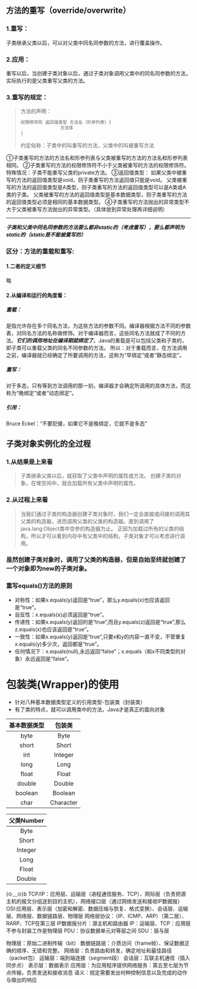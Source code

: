 <!--
 * @Description: 
 * @version: JDK17
 * @Author: Aaron.Li
 * @Date: 2022-02-25 17:34:26
 * @LastEditTime: 2022-03-12 18:34:39
-->
## 方法的重写（override/overwrite）
### 1.重写：
子类继承父类以后，可以对父类中同名同参数的方法，进行覆盖操作。
### 2.应用：
重写以后，当创建子类对象以后，通过子类对象调用父类中的同名同参数的方法，实际执行的是父类重写父类的方法。
### 3.重写的规定：
>方法的声明：
>```java
>权限修饰符 返回值类型 方法名（形参列表）{
>                方法体
>}
>```
>约定俗称：子类中的叫重写的方法，父类中的叫被重写方法

①子类重写的方法的方法名和形参列表与父类被重写的方法的方法名和形参列表相同。
②子类重写的方法的权限修饰符不小于父类被重写的方法的权限修饰符。特殊情况：子类不能重写父类的private方法。
③返回值类型：
如果父类中被重写的方法的返回值类型是void，则子类重写的方法返回值只能是void。
父类被重写的方法的返回值类型是A类型，则子类重写的方法的返回值类型可以是A类或A类的子类。
父类被重写的方法的返回值类型是基本数据类型，则子类重写的方法的返回值类型必须是相同的基本数据类型。
④子类重写的方法抛出的异常类型不大于父类被重写方法抛出的异常类型。（具体放到异常处理再详细说明）
**********
 ***子类和父类中同名同参数的方法要么都非static的（考虑重写），要么都声明为static的（static是不能被重写的）***
 ### 区分：方法的重载和重写:
 #### 1.二者的定义细节
 略
 #### 2.从编译和运行的角度看：
 ##### 重载：
 是指允许存在多个同名方法，为这些方法的参数不同。编译器根据方法不同的参数表，对同名方法的名称做修饰。对于编译器而言，这些同名方法就成了不同的方法。***它们的调用地址在编译期就绑定了***。Java的重载是可以包括父类和子类的，即子类可以重载父类的同名不同参数的方法。
 所以：对于重载而言，在方法调用之前，编译器就已经确定了所要调用的方法，这称为“早绑定”或者“静态绑定”。
 ##### 重写：
 对于多态，只有等到方法调用的那一刻，编译器才会确定所调用的具体方法，而这称为“晚绑定”或者“动态绑定”。
 
##### 引用：
Bruce Eckel：“不要犯傻，如果它不是晚绑定，它就不是多态”
 ## 子类对象实例化的全过程
 ### 1.从结果是上来看
 >子类继承父类以后，就获取了父类中声明的属性或方法。
 >创建子类的对象，在堆空间中，就会加载所有父类中声明的属性。
### 2.从过程上来看
>当我们通过子类的构造器创建子类对象时，我们一定会直接或间接的调用其父类的构造器，进而调用父类的父类的构造器。直到调用了java.lang.Object类中空参的构造器为止。
>正因为加载过所有的父类的结构，所以才可以看到内存中有父类中的结构，子类对象才可以考虑进行调用。
### 虽然创建子类对象时，调用了父类的构造器，但是自始至终就创建了一个对象即为new的子类对象。

### 重写equals()方法的原则
* 对称性：如果x.equals(y)返回是“true”，那么y.equals(x)也应该返回是“true”。
* 自反性：x.equals(x)必须返回是“true”。
* 传递性：如果x.equals(y)返回的是“true”,而且y.equals(z)返回是“true”,那么z.equals(x)也应该返回是“true”。
* 一致性：如果x.equals(y)返回是“true”,只要x和y的内容一直不变，不管重复x.equals(y)多少次，返回都是“true”。
* 任何情况下：x.equals(null),永远返回“false”；x.equals（和x不同类型的对象）永远返回是“false”。

# 包装类(Wrapper)的使用
* 针对八种基本数据类型定义的引用类型-包装类（封装类）
* 有了类的特点，就可以调用类中的方法，Java才是真正的面向对象
 
|基本数据类型  |包装类    |
|:----------:|:-------:|
|byte        |Byte     |
|short       |Short    |
|int         |Integer  | 
|long        |Long     |
|float       |Float    |
|double      |Double   |
|boolean     |Boolean  |
|char        |Character|

| 父类Number  |
|:---:|
|Byte|
|Short|
|Integer|
|Long|
|Float|
|Double|


(⊙﹏⊙)b
TCP/IP：应用层、运输层（进程通信服务、TCP）、网际层（负责把源主机的报文分组送到目的主机）、网络接口层（通过网络发送和接收IP数据报）
OSI:应用层、表示层（加密和解密、数据压缩与恢复、格式变换）、会话层、运输层、网络层、数据链路层、物理层
网络层协议：（IP、ICMP、ARP）（第二层）、RARP、TCP在第三层
IP数据报分片：源主机和路由器
IP：运输层、TCP：应用层
不参与封装工作是物理层
PDU：协议数据单元对等层之间
SDU：层与层

物理层：原始二进制传输（bit）
数据链路层：介质访问（frame帧）、保证数据正确的顺序、无错和完整。
网络层：负责路由和转发，确定地址和最佳路径（packet包）
运输层：端到端连接（segment段）
会话层：互联主机通信（插入同步点）
表示层：数据表示
应用层：为应用程序提供网络服务：第五至七层为节点传输，负责发送和接收消息
语义：规定需要发出何种控制信息以及完成的动作与做出的响应